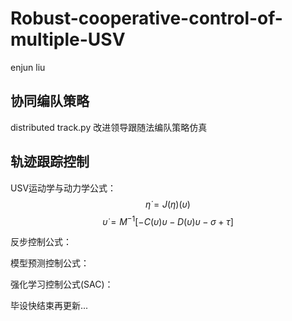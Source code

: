 # Robust-cooperative-control-of-multiple-USV
enjun liu  
## 协同编队策略  
distributed track.py 改进领导跟随法编队策略仿真


## 轨迹跟踪控制  
USV运动学与动力学公式：  
$$\dot{\eta}=J(\eta)(\upsilon)$$
$$\dot{\upsilon}=M^{-1}[-C(\upsilon)\upsilon-D(\upsilon)\upsilon-\sigma+\tau]$$

反步控制公式：


模型预测控制公式：

强化学习控制公式(SAC)：

毕设快结束再更新...
